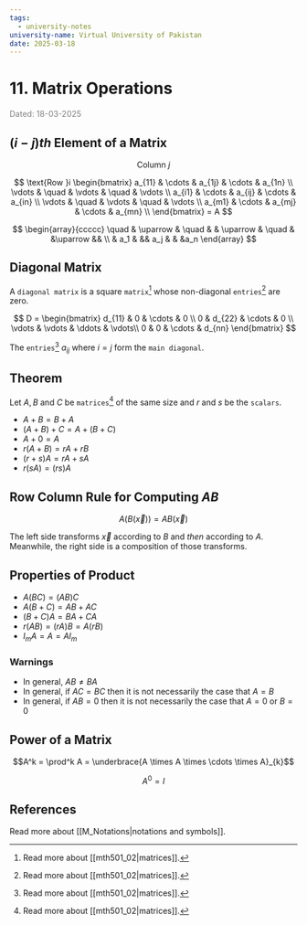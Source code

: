 ```yaml
---
tags:
  - university-notes
university-name: Virtual University of Pakistan
date: 2025-03-18
---
```


# 11. Matrix Operations

<span style="color: gray;">Dated: 18-03-2025</span>

## $(i - j)th$ Element of a Matrix

$$\text{Column }j$$

$$
\text{Row }i
\begin{bmatrix}
	a_{11} & \cdots & a_{1j} & \cdots & a_{1n} \\
	\vdots & \quad & \vdots & \quad & \vdots \\
	a_{i1} & \cdots & a_{ij} & \cdots & a_{in} \\
	\vdots & \quad & \vdots & \quad & \vdots \\
	a_{m1} & \cdots & a_{mj} & \cdots & a_{mn} \\
\end{bmatrix}
= A
$$

$$
\begin{array}{ccccc}
	\quad & \uparrow & \quad & & \uparrow & \quad & &\uparrow && \\
	& a_1 & && a_j & & &a_n
\end{array}
$$

## Diagonal Matrix

A `diagonal matrix` is a square `matrix`[^1] whose non-diagonal `entries`[^1] are zero.

$$
D = 
\begin{bmatrix}
	d_{11} & 0 & \cdots & 0 \\
	0 & d_{22} & \cdots & 0 \\
	\vdots & \vdots & \ddots & \vdots\\
	0 & 0 & \cdots & d_{nn}
\end{bmatrix}
$$

The `entries`[^1] $a_{ij}$ where $i = j$ form the `main diagonal`.

## Theorem

Let $A, B$ and $C$ be `matrices`[^1] of the same size and $r$ and $s$ be the `scalars`.

- $A + B = B + A$
- $(A + B) + C = A + (B + C)$
- $A + 0 = A$
- $r(A + B) = rA + rB$
- $(r + s)A = rA + sA$
- $r(sA) = (rs)A$

## Row Column Rule for Computing $AB$

$$A(B(\vec x)) = AB (\vec x)$$

The left side transforms $\vec x$ according to $B$ and _then_ according to $A$.  
Meanwhile, the right side is a composition of those transforms.

## Properties of Product

- $A(BC) = (AB)C$
- $A(B + C) = AB + AC$
- $(B + C)A = BA + CA$
- $r(AB) = (rA)B = A(rB)$
- $I_mA = A = AI_m$

### Warnings

- In general, $AB \ne BA$
- In general, if $AC = BC$ then it is not necessarily the case that $A = B$
- In general, if $AB = 0$ then it is not necessarily the case that $A = 0$ or $B = 0$

## Power of a Matrix

$$A^k = \prod^k A = \underbrace{A \times A \times \cdots \times A}_{k}$$

$$A^0 = I$$

## References

Read more about [[M_Notations|notations and symbols]].

[^1]: Read more about [[mth501_02|matrices]].
